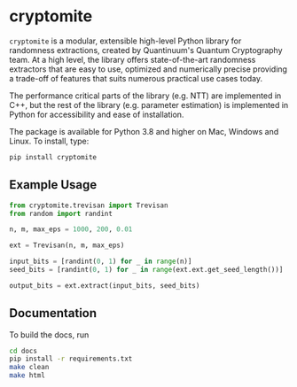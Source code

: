 # cryptomite

`cryptomite` is a modular, extensible high-level Python library 
for randomness extractions, created by Quantinuum's Quantum Cryptography team. 
At a high level, the library offers state-of-the-art randomness extractors that are easy to use, optimized and numerically precise
providing a trade-off of features that suits numerous practical use cases today.

The performance critical parts of the library (e.g. NTT) are implemented in C++, but the rest of the
library (e.g. parameter estimation) is implemented in Python for accessibility and ease of installation.

The package is available for Python 3.8 and higher on Mac, Windows and Linux. To install, type:

```bash 
pip install cryptomite
```



## Example Usage

```python
from cryptomite.trevisan import Trevisan
from random import randint

n, m, max_eps = 1000, 200, 0.01

ext = Trevisan(n, m, max_eps)

input_bits = [randint(0, 1) for _ in range(n)]
seed_bits = [randint(0, 1) for _ in range(ext.ext.get_seed_length())]

output_bits = ext.extract(input_bits, seed_bits)
```

## Documentation

To build the docs, run

```bash
cd docs
pip install -r requirements.txt
make clean
make html
```
